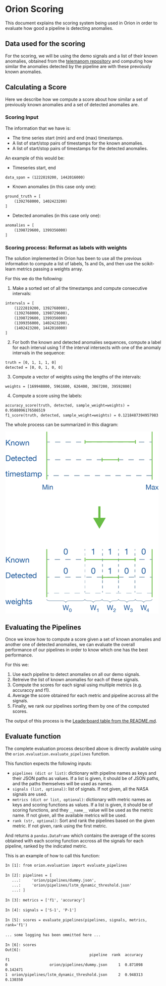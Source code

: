 # Orion Scoring

This document explains the scoring system being used in Orion in order to evaluate how good
a pipeline is detecting anomalies.

## Data used for the scoring

For the scoring, we will be using the demo signals and a list of their known anomalies, obtained from
the [telemanom repository](https://github.com/khundman/telemanom/blob/master/labeled_anomalies.csv)
and computing how similar the anomalies detected by the pipeline are with these prevoiusly known
anomalies.

## Calculating a Score

Here we describe how we compute a score about how similar a set of previously known anomalies
and a set of detected anomalies are.

### Scoring Input

The information that we have is:

* The time series start (min) and end (max) timestamps.
* A list of start/stop pairs of timestamps for the known anomalies.
* A list of start/stop pairs of timestamps for the detected anomalies.

An example of this would be:

* Timeseries start, end

```
data_span = (1222819200, 1442016000)
```

* Known anomalies (in this case only one):

```
ground_truth = [
    (1392768000, 1402423200)
]
```

* Detected anomalies (in this case only one):

```
anomalies = [
    (1398729600, 1399356000)
]
```

### Scoring process: Reformat as labels with weights

The solution implemented in Orion has been to use all the previous information to compute a
list of labels, 1s and 0s, and then use the scikit-learn metrics passing a weights array.

For this we do the following:

1. Make a sorted set of all the timestamps and compute consecutive intervals:

```
intervals = [
    (1222819200, 1392768000),
    (1392768000, 1398729600),
    (1398729600, 1399356000)
    (1399356000, 1402423200),
    (1402423200, 1442016000)
]
```

2. For both the known and detected anomalies sequences, compute a label for each interval
using 1 if the interval intersects with one of the anomaly intervals in the sequence:

```
truth = [0, 1, 1, 1, 0]
detected = [0, 0, 1, 0, 0]
```

3. Compute a vector of weights using the lengths of the intervals:

```
weights = [169948800, 5961600, 626400, 3067200, 39592800]
```

4. Compute a score using the labels:

```
accuracy_score(truth, detected, sample_weight=weights) = 0.9588096176586519
f1_score(truth, detected, sample_weight=weights) = 0.1218487394957983
```

The whole process can be summarized in this diagram:

![Scoring](docs/images/Scoring.png?raw=true "Scoring")

## Evaluating the Pipelines

Once we know how to compute a score given a set of known anomalies and another one of detected
anomalies, we can evaluate the overall performance of our pipelines in order to know which
one has the best performance.

For this we:

1. Use each pipeline to detect anomalies on all our demo signals.
2. Retreive the list of known anomalies for each of these signals.
3. Compute the scores for each signal using multiple metrics (e.g. accuraccy and f1).
4. Average the score obtained for each metric and pipeline accross all the signals.
5. Finally, we rank our pipelines sorting them by one of the computed scores.

The output of this process is the [Leaderboard table from the README.md](README.md#leaderboard).

## Evaluate function

The complete evaluation process described above is directly available using the
`orion.evaluation.evaluate_pipelines` function.

This function expects the following inputs:

* `pipelines (dict or list)`: dictionary with pipeline names as keys and their
    JSON paths as values. If a list is given, it should be of JSON paths,
    and the paths themselves will be used as names.
* `signals (list, optional)`: list of signals. If not given, all the NASA signals
    are used.
* `metrics (dict or list, optional)`: dictionary with metric names as keys and
    scoring functions as values. If a list is given, it should be of scoring
    functions, and they `__name__` value will be used as the metric name.
    If not given, all the available metrics will be used.
* `rank (str, optional)`: Sort and rank the pipelines based on the given metric.
    If not given, rank using the first metric.

And returns a `pandas.DataFrame` which contains the average of the scores obtained with
each scoring function accross all the signals for each pipeline, ranked by the indicated metric.

This is an example of how to call this function:

```
In [1]: from orion.evaluation import evaluate_pipelines

In [2]: pipelines = [
   ...:     'orion/pipelines/dummy.json',
   ...:     'orion/pipelines/lstm_dynamic_threshold.json'
   ...: ]

In [3]: metrics = ['f1', 'accuracy']

In [4]: signals = ['S-1', 'P-1']

In [5]: scores = evaluate_pipelines(pipelines, signals, metrics, rank='f1')

... some logging has been ommitted here ...

In [6]: scores
Out[6]:
                                      pipeline  rank  accuracy        f1
0                   orion/pipelines/dummy.json     1  0.871098  0.142471
1  orion/pipelines/lstm_dynamic_threshold.json     2  0.948313  0.130350
```

